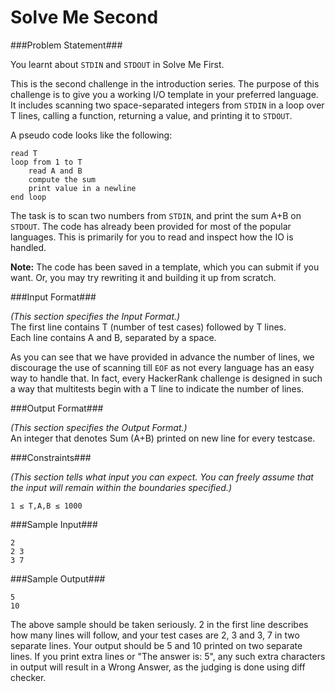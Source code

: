 Solve Me Second
===================

###Problem Statement###

You learnt about `STDIN` and `STDOUT` in Solve Me First.

This is the second challenge in the introduction series. The purpose of this challenge is to give you a working I/O template in your preferred language. It includes scanning two space-separated integers from `STDIN` in a loop over T lines, calling a function, returning a value, and printing it to `STDOUT`.

A pseudo code looks like the following:

```
read T
loop from 1 to T
    read A and B
    compute the sum
    print value in a newline
end loop
```

The task is to scan two numbers from `STDIN`, and print the sum A+B on `STDOUT`. The code has already been provided for most of the popular languages. This is primarily for you to read and inspect how the IO is handled.

**Note:** The code has been saved in a template, which you can submit if you want. Or, you may try rewriting it and building it up from scratch.

###Input Format###

_(This section specifies the Input Format.)_  
The first line contains T (number of test cases) followed by T lines.  
Each line contains A and B, separated by a space.

As you can see that we have provided in advance the number of lines, we discourage the use of scanning till `EOF` as not every language has an easy way to handle that. In fact, every HackerRank challenge is designed in such a way that multitests begin with a T line to indicate the number of lines.

###Output Format###

_(This section specifies the Output Format.)_  
An integer that denotes Sum (A+B) printed on new line for every testcase.

###Constraints###

_(This section tells what input you can expect. You can freely assume that the input will remain within the boundaries specified.)_

```
1 ≤ T,A,B ≤ 1000
```

###Sample Input###

```
2
2 3
3 7
```

###Sample Output###

```
5
10
```

The above sample should be taken seriously. 2 in the first line describes how many lines will follow, and your test cases are 2, 3 and 3, 7 in two separate lines. Your output should be 5 and 10 printed on two separate lines. If you print extra lines or "The answer is: 5", any such extra characters in output will result in a Wrong Answer, as the judging is done using diff checker.